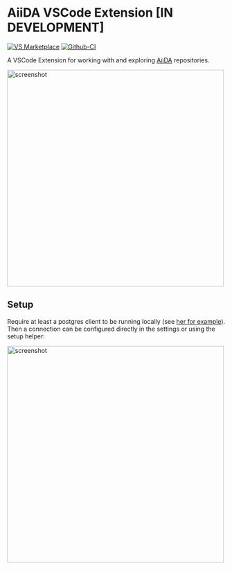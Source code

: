 # AiiDA VSCode Extension [IN DEVELOPMENT]

[![VS Marketplace][vs-market-badge]][vs-market-link]
[![Github-CI][github-ci-badge]][github-ci-link]

A VSCode Extension for working with and exploring [AiiDA](http://www.aiida.net/) repositories.

<img width="500" alt="screenshot" src="https://raw.githubusercontent.com/chrisjsewell/aiida-vcode-ext/master/gifs/aiida-vscode-demo.gif">

## Setup

Require at least a postgres client to be running locally (see [her for example](https://www.compose.com/articles/postgresql-tips-installing-the-postgresql-client/)).
Then a connection can be configured directly in the settings or using the setup helper:

<img width="500" alt="screenshot" src="https://raw.githubusercontent.com/chrisjsewell/aiida-vcode-ext/master/gifs/aiida-vscode-setup.gif">

[vs-market-badge]: https://vsmarketplacebadge.apphb.com/version/chrisjsewell.aiida-explore-vscode.svg "Current Release"
[vs-market-link]: https://marketplace.visualstudio.com/items?itemName=chrisjsewell.aiida-explore-vscode
[github-ci-badge]: https://img.shields.io/github/workflow/status/chrisjsewell/aiida-vcode-ext/Github-CI?label=Github-CI
[github-ci-link]: https://github.com/chrisjsewell/aiida-vcode-ext/actions

